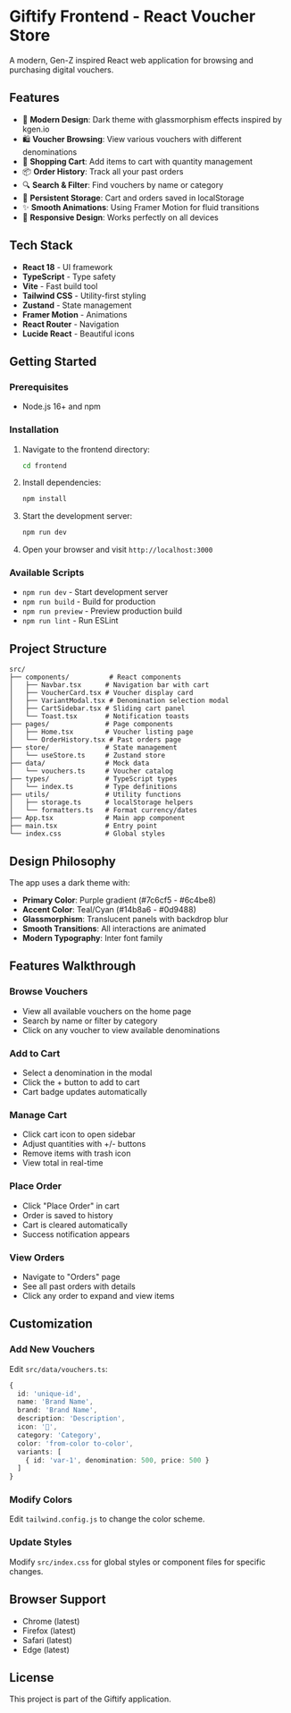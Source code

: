 # Giftify Frontend - React Voucher Store

A modern, Gen-Z inspired React web application for browsing and purchasing digital vouchers.

## Features

- 🎨 **Modern Design**: Dark theme with glassmorphism effects inspired by kgen.io
- 🛍️ **Voucher Browsing**: View various vouchers with different denominations
- 🛒 **Shopping Cart**: Add items to cart with quantity management
- 📦 **Order History**: Track all your past orders
- 🔍 **Search & Filter**: Find vouchers by name or category
- 💾 **Persistent Storage**: Cart and orders saved in localStorage
- ✨ **Smooth Animations**: Using Framer Motion for fluid transitions
- 📱 **Responsive Design**: Works perfectly on all devices

## Tech Stack

- **React 18** - UI framework
- **TypeScript** - Type safety
- **Vite** - Fast build tool
- **Tailwind CSS** - Utility-first styling
- **Zustand** - State management
- **Framer Motion** - Animations
- **React Router** - Navigation
- **Lucide React** - Beautiful icons

## Getting Started

### Prerequisites

- Node.js 16+ and npm

### Installation

1. Navigate to the frontend directory:
   ```bash
   cd frontend
   ```

2. Install dependencies:
   ```bash
   npm install
   ```

3. Start the development server:
   ```bash
   npm run dev
   ```

4. Open your browser and visit `http://localhost:3000`

### Available Scripts

- `npm run dev` - Start development server
- `npm run build` - Build for production
- `npm run preview` - Preview production build
- `npm run lint` - Run ESLint

## Project Structure

```
src/
├── components/          # React components
│   ├── Navbar.tsx      # Navigation bar with cart
│   ├── VoucherCard.tsx # Voucher display card
│   ├── VariantModal.tsx # Denomination selection modal
│   ├── CartSidebar.tsx # Sliding cart panel
│   └── Toast.tsx       # Notification toasts
├── pages/              # Page components
│   ├── Home.tsx        # Voucher listing page
│   └── OrderHistory.tsx # Past orders page
├── store/              # State management
│   └── useStore.ts     # Zustand store
├── data/               # Mock data
│   └── vouchers.ts     # Voucher catalog
├── types/              # TypeScript types
│   └── index.ts        # Type definitions
├── utils/              # Utility functions
│   ├── storage.ts      # localStorage helpers
│   └── formatters.ts   # Format currency/dates
├── App.tsx             # Main app component
├── main.tsx            # Entry point
└── index.css           # Global styles
```

## Design Philosophy

The app uses a dark theme with:
- **Primary Color**: Purple gradient (#7c6cf5 - #6c4be8)
- **Accent Color**: Teal/Cyan (#14b8a6 - #0d9488)
- **Glassmorphism**: Translucent panels with backdrop blur
- **Smooth Transitions**: All interactions are animated
- **Modern Typography**: Inter font family

## Features Walkthrough

### Browse Vouchers
- View all available vouchers on the home page
- Search by name or filter by category
- Click on any voucher to view available denominations

### Add to Cart
- Select a denomination in the modal
- Click the + button to add to cart
- Cart badge updates automatically

### Manage Cart
- Click cart icon to open sidebar
- Adjust quantities with +/- buttons
- Remove items with trash icon
- View total in real-time

### Place Order
- Click "Place Order" in cart
- Order is saved to history
- Cart is cleared automatically
- Success notification appears

### View Orders
- Navigate to "Orders" page
- See all past orders with details
- Click any order to expand and view items

## Customization

### Add New Vouchers
Edit `src/data/vouchers.ts`:
```typescript
{
  id: 'unique-id',
  name: 'Brand Name',
  brand: 'Brand Name',
  description: 'Description',
  icon: '🎁',
  category: 'Category',
  color: 'from-color to-color',
  variants: [
    { id: 'var-1', denomination: 500, price: 500 }
  ]
}
```

### Modify Colors
Edit `tailwind.config.js` to change the color scheme.

### Update Styles
Modify `src/index.css` for global styles or component files for specific changes.

## Browser Support

- Chrome (latest)
- Firefox (latest)
- Safari (latest)
- Edge (latest)

## License

This project is part of the Giftify application.

